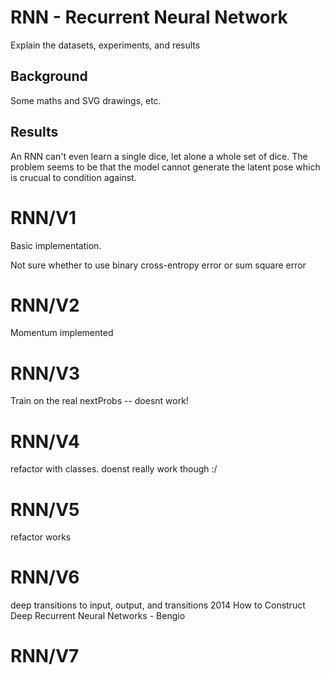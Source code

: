 # RNN - Recurrent Neural Network

Explain the datasets, experiments, and results

## Background

Some maths and SVG drawings, etc.

## Results

An RNN can't even learn a single dice, let alone a whole set of dice. The problem
seems to be that the model cannot generate the latent pose which is crucual to
condition against.


# RNN/V1

Basic implementation.

Not sure whether to use binary cross-entropy error or sum square error

# RNN/V2

Momentum implemented

# RNN/V3

Train on the real nextProbs -- doesnt work!

# RNN/V4

refactor with classes. doenst really work though :/

# RNN/V5

refactor works

# RNN/V6

deep transitions to input, output, and transitions
2014 How to Construct Deep Recurrent Neural Networks - Bengio

# RNN/V7

